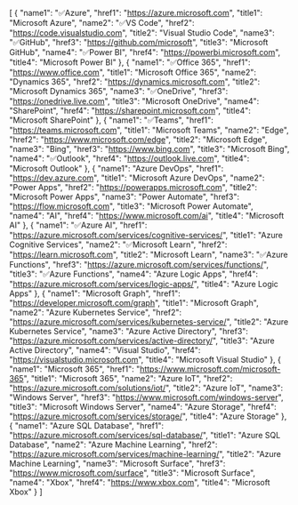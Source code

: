 [
    {
        "name1": "✅Azure",
        "href1": "https://azure.microsoft.com",
        "title1": "Microsoft Azure",
        "name2": "✅VS Code",
        "href2": "https://code.visualstudio.com",
        "title2": "Visual Studio Code",
        "name3": "✅GitHub",
        "href3": "https://github.com/microsoft",
        "title3": "Microsoft GitHub",
        "name4": "✅Power BI",
        "href4": "https://powerbi.microsoft.com",
        "title4": "Microsoft Power BI"
    },
    {
        "name1": "✅Office 365",
        "href1": "https://www.office.com",
        "title1": "Microsoft Office 365",
        "name2": "Dynamics 365",
        "href2": "https://dynamics.microsoft.com",
        "title2": "Microsoft Dynamics 365",
        "name3": "✅OneDrive",
        "href3": "https://onedrive.live.com",
        "title3": "Microsoft OneDrive",
        "name4": "SharePoint",
        "href4": "https://sharepoint.microsoft.com",
        "title4": "Microsoft SharePoint"
    },
    {
        "name1": "✅Teams",
        "href1": "https://teams.microsoft.com",
        "title1": "Microsoft Teams",
        "name2": "Edge",
        "href2": "https://www.microsoft.com/edge",
        "title2": "Microsoft Edge",
        "name3": "Bing",
        "href3": "https://www.bing.com",
        "title3": "Microsoft Bing",
        "name4": "✅Outlook",
        "href4": "https://outlook.live.com",
        "title4": "Microsoft Outlook"
    },
    {
        "name1": "Azure DevOps",
        "href1": "https://dev.azure.com",
        "title1": "Microsoft Azure DevOps",
        "name2": "Power Apps",
        "href2": "https://powerapps.microsoft.com",
        "title2": "Microsoft Power Apps",
        "name3": "Power Automate",
        "href3": "https://flow.microsoft.com",
        "title3": "Microsoft Power Automate",
        "name4": "AI",
        "href4": "https://www.microsoft.com/ai",
        "title4": "Microsoft AI"
    },
    {
        "name1": "✅Azure AI",
        "href1": "https://azure.microsoft.com/services/cognitive-services/",
        "title1": "Azure Cognitive Services",
        "name2": "✅Microsoft Learn",
        "href2": "https://learn.microsoft.com",
        "title2": "Microsoft Learn",
        "name3": "✅Azure Functions",
        "href3": "https://azure.microsoft.com/services/functions/",
        "title3": "✅Azure Functions",
        "name4": "Azure Logic Apps",
        "href4": "https://azure.microsoft.com/services/logic-apps/",
        "title4": "Azure Logic Apps"
    },
    {
        "name1": "Microsoft Graph",
        "href1": "https://developer.microsoft.com/graph",
        "title1": "Microsoft Graph",
        "name2": "Azure Kubernetes Service",
        "href2": "https://azure.microsoft.com/services/kubernetes-service/",
        "title2": "Azure Kubernetes Service",
        "name3": "Azure Active Directory",
        "href3": "https://azure.microsoft.com/services/active-directory/",
        "title3": "Azure Active Directory",
        "name4": "Visual Studio",
        "href4": "https://visualstudio.microsoft.com",
        "title4": "Microsoft Visual Studio"
    },
    {
        "name1": "Microsoft 365",
        "href1": "https://www.microsoft.com/microsoft-365",
        "title1": "Microsoft 365",
        "name2": "Azure IoT",
        "href2": "https://azure.microsoft.com/solutions/iot/",
        "title2": "Azure IoT",
        "name3": "Windows Server",
        "href3": "https://www.microsoft.com/windows-server",
        "title3": "Microsoft Windows Server",
        "name4": "Azure Storage",
        "href4": "https://azure.microsoft.com/services/storage/",
        "title4": "Azure Storage"
    },
    {
        "name1": "Azure SQL Database",
        "href1": "https://azure.microsoft.com/services/sql-database/",
        "title1": "Azure SQL Database",
        "name2": "Azure Machine Learning",
        "href2": "https://azure.microsoft.com/services/machine-learning/",
        "title2": "Azure Machine Learning",
        "name3": "Microsoft Surface",
        "href3": "https://www.microsoft.com/surface",
        "title3": "Microsoft Surface",
        "name4": "Xbox",
        "href4": "https://www.xbox.com",
        "title4": "Microsoft Xbox"
    }
]

